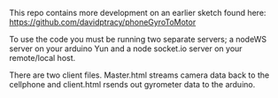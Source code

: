 This repo contains more development on an earlier sketch found here: https://github.com/davidptracy/phoneGyroToMotor

To use the code you must be running two separate servers; a nodeWS server on your arduino Yun and a node socket.io server on your remote/local host.

There are two client files. Master.html streams camera data back to the cellphone and client.html rsends out gyrometer data to the arduino.
